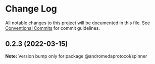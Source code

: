 # Change Log

All notable changes to this project will be documented in this file.
See [Conventional Commits](https://conventionalcommits.org) for commit guidelines.

## 0.2.3 (2022-03-15)

**Note:** Version bump only for package @andromedaprotocol/spinner
